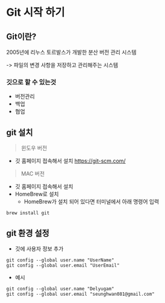 # Git 시작 하기

## Git이란?

2005년에 리누스 토르발스가 개발한 분산 버전 관리 시스템

-> 파일의 변경 사항을 저장하고 관리해주는 시스템

### 깃으로 할 수 있는것

- 버전관리
- 백업
- 협업

## git 설치

> 윈도우 버전

- 깃 홈페이지 접속해서 설치 https://git-scm.com/

> MAC 버전

- 깃 홈페이지 접속해서 설치
- HomeBrew로 설치
  - HomeBrew가 설치 되어 있다면 터미널에서 아래 명령어 입력

```
brew install git
```

## git 환경 설정

- 깃에 사용자 정보 추가

```
git config --global user.name "UserName"
git config --global user.email "UserEmail"
```

- 예시

```
git config --global user.name "Delyugam"
git config --global user.email "seunghwan081@gmail.com"
```
